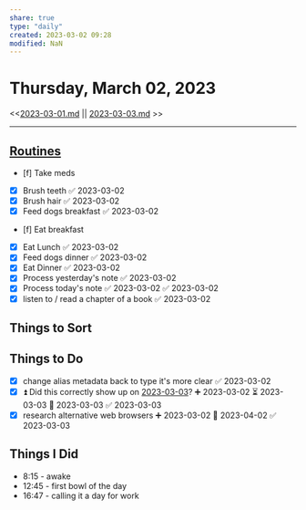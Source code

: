 ```yaml
---
share: true
type: "daily"
created: 2023-03-02 09:28 
modified: NaN
---
```

# Thursday, March 02, 2023
<<[2023-03-01.md](./2023-03-01.md) || [2023-03-03.md](./2023-03-03.md) >>

---

## [Routines](00%20-%20Life%20Management%20System/02%20-%20Tools/Routines.md)
- [f] Take meds
- [x] Brush teeth ✅ 2023-03-02
- [x] Brush hair ✅ 2023-03-02
- [x] Feed dogs breakfast ✅ 2023-03-02
- [f] Eat breakfast
- [x] Eat Lunch  ✅ 2023-03-02
- [x] Feed dogs dinner ✅ 2023-03-02
- [x] Eat Dinner  ✅ 2023-03-02
- [x] Process yesterday's note ✅ 2023-03-02
- [x] Process today's note ✅ 2023-03-02 ✅ 2023-03-02
- [x] listen to / read a chapter of a book ✅ 2023-03-02
## Things to Sort

## Things to Do
- [x] change alias metadata back to type it's more clear ✅ 2023-03-02
- [x] ⏫ Did this correctly show up on [2023-03-03](./2023-03-03.md)? ➕ 2023-03-02 ⏳ 2023-03-03 📅 2023-03-03 ✅ 2023-03-03
- [x] research alternative web browsers ➕ 2023-03-02 📅 2023-04-02 ✅ 2023-03-03

## Things I Did
- 8:15 - awake
- 12:45 - first bowl of the day
- 16:47 - calling it a day for work
